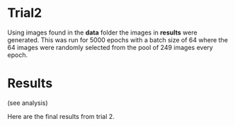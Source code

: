 # Trial2

Using images found in the **data** folder the images in **results** were generated. This was run for 5000 epochs with a batch size of 64 where the 64 images were randomly selected from the pool of 249 images every epoch.

# Results

(see analysis)

Here are the final results from trial 2.

